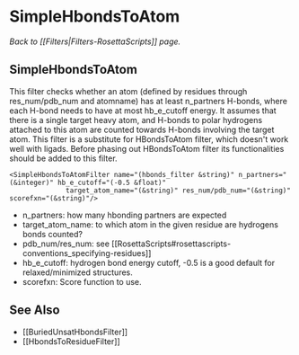 # SimpleHbondsToAtom
*Back to [[Filters|Filters-RosettaScripts]] page.*
## SimpleHbondsToAtom

This filter checks whether an atom (defined by residues through res\_num/pdb\_num and atomname) has at least n_partners H-bonds, where each H-bond needs to have at most hb_e_cutoff energy. It assumes that there is a single target heavy atom, and H-bonds to polar hydrogens attached to this atom are counted towards H-bonds involving the target atom. This filter is a substitute for HBondsToAtom filter, which doesn't work well with ligads. Before phasing out HBondsToAtom filter its functionalities should be added to this filter.

```
<SimpleHbondsToAtomFilter name="(hbonds_filter &string)" n_partners="(&integer)" hb_e_cutoff="(-0.5 &float)"
			  target_atom_name="(&string)" res_num/pdb_num="(&string)" scorefxn="(&string)"/>
```

-   n_partners: how many hbonding partners are expected 
-   target_atom_name: to which atom in the given residue are hydrogens bonds counted?
-   pdb\_num/res\_num: see [[RosettaScripts#rosettascripts-conventions_specifying-residues]]
-   hb_e_cutoff: hydrogen bond energy cutoff, -0.5 is a good default for relaxed/minimized structures.
-   scorefxn: Score function to use.

## See Also

* [[BuriedUnsatHbondsFilter]]
* [[HbondsToResidueFilter]]
